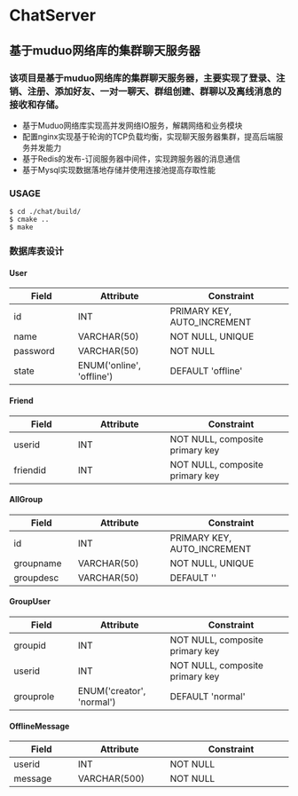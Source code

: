 # ChatServer
## 基于muduo网络库的集群聊天服务器

### 该项目是基于muduo网络库的集群聊天服务器，主要实现了登录、注销、注册、添加好友、一对一聊天、群组创建、群聊以及离线消息的接收和存储。

* 基于Muduo网络库实现高并发网络IO服务，解耦网络和业务模块
* 配置nginx实现基于轮询的TCP负载均衡，实现聊天服务器集群，提高后端服务并发能力
* 基于Redis的发布-订阅服务器中间件，实现跨服务器的消息通信
* 基于Mysql实现数据落地存储并使用连接池提高存取性能

### USAGE
```
$ cd ./chat/build/
$ cmake ..
$ make
```
### 数据库表设计 
#### User
|  <div style="width:100px">Field</div>   | <div style="width:150px">Attribute</div>  | <div style="width:220px">Constraint</div> |
|  ----  | ----  | ---- |
| id  | INT | PRIMARY KEY, AUTO_INCREMENT|
| name  | VARCHAR(50) | NOT NULL, UNIQUE  |
| password  | VARCHAR(50) | NOT NULL  |
| state  | ENUM('online', 'offline') | DEFAULT 'offline'  |

#### Friend
|  <div style="width:100px">Field</div>   | <div style="width:150px">Attribute</div>   | <div style="width:220px">Constraint</div> |
|  ----  | ----  | ---- |
| userid  | INT | NOT NULL, composite primary key|
| friendid  | INT | NOT NULL, composite primary key  |

#### AllGroup
|  <div style="width:100px">Field</div>   | <div style="width:150px">Attribute</div>   | <div style="width:220px">Constraint</div> |
|  ----  | ----  | ---- |
| id  | INT | PRIMARY KEY, AUTO_INCREMENT|
|groupname |VARCHAR(50)|NOT NULL, UNIQUE|
| groupdesc  | VARCHAR(50) | DEFAULT ''|

#### GroupUser
| <div style="width:100px">Field</div>   | <div style="width:150px">Attribute</div>   | <div style="width:220px">Constraint</div> |
|  ----  | ----  | ---- |
| groupid  | INT | NOT NULL, composite primary key|
| userid |INT|NOT NULL, composite primary key|
| grouprole  | ENUM('creator', 'normal')  | DEFAULT 'normal'|

#### OfflineMessage
|  <div style="width:100px">Field</div>   | <div style="width:150px">Attribute</div>   | <div style="width:220px">Constraint</div> |
|  ----  | ----  | ---- |
| userid  | INT | NOT NULL|
|message |VARCHAR(500)|NOT NULL|

